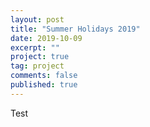 ```yaml
---
layout: post
title: "Summer Holidays 2019"
date: 2019-10-09
excerpt: ""
project: true
tag: project
comments: false
published: true
---
```


Test

